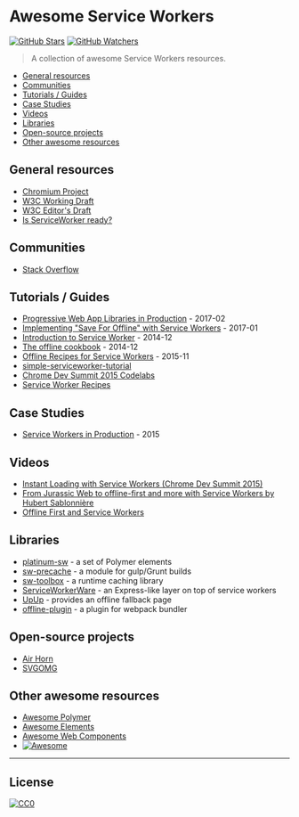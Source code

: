 # Awesome Service Workers

[![GitHub Stars](https://img.shields.io/github/stars/StartPolymer/awesome-service-workers.svg?label=GitHub%20Stars)](https://github.com/StartPolymer/awesome-service-workers)
[![GitHub Watchers](https://img.shields.io/github/watchers/StartPolymer/awesome-service-workers.svg?label=GitHub%20Watchers)](https://github.com/StartPolymer/awesome-service-workers)

> A collection of awesome Service Workers resources.

- [General resources](#general-resources)
- [Communities](#communities)
- [Tutorials / Guides](#tutorials-guides)
- [Case Studies](#case-studies)
- [Videos](#videos)
- [Libraries](#libraries)
- [Open-source projects](#open-source-projects)
- [Other awesome resources](#other-awesome-resources)

## General resources

- [Chromium Project](https://www.chromium.org/blink/serviceworker)
- [W3C Working Draft](https://www.w3.org/TR/service-workers/)
- [W3C Editor's Draft](https://slightlyoff.github.io/ServiceWorker/spec/service_worker/)
- [Is ServiceWorker ready?](https://jakearchibald.github.io/isserviceworkerready/)

## Communities

- [Stack Overflow](http://stackoverflow.com/questions/tagged/service-worker)

## Tutorials / Guides

- [Progressive Web App Libraries in Production](https://medium.com/dev-channel/progressive-web-app-libraries-in-production-b52cad37d34#.uhu3vx5dz) - 2017-02
- [Implementing "Save For Offline" with Service Workers](https://una.im/save-offline/) - 2017-01
- [Introduction to Service Worker](http://www.html5rocks.com/en/tutorials/service-worker/introduction/) - 2014-12
- [The offline cookbook](https://jakearchibald.com/2014/offline-cookbook/) - 2014-12
- [Offline Recipes for Service Workers](https://davidwalsh.name/offline-recipes-service-workers) - 2015-11
- [simple-serviceworker-tutorial](https://github.com/jakearchibald/simple-serviceworker-tutorial)
- [Chrome Dev Summit 2015 Codelabs](https://codelabs.developers.google.com/chrome-dev-summit)
- [Service Worker Recipes](https://github.com/GoogleChrome/samples/tree/gh-pages/service-worker)

## Case Studies

- [Service Workers in Production](https://developers.google.com/web/showcase/case-study/service-workers-iowa) - 2015

## Videos

- [Instant Loading with Service Workers (Chrome Dev Summit 2015)](https://www.youtube.com/watch?v=jCKZDTtUA2A)
- [From Jurassic Web to offline-first and more with Service Workers by Hubert Sablonnière](https://www.youtube.com/watch?v=SltjVpgTaCo)
- [Offline First and Service Workers](https://www.youtube.com/watch?v=TGwjgmAqNRo)

## Libraries

- [platinum-sw](https://elements.polymer-project.org/elements/platinum-sw?active=platinum-sw-register) - a set of Polymer elements
- [sw-precache](https://github.com/GoogleChrome/sw-precache) - a module for gulp/Grunt builds
- [sw-toolbox](https://github.com/GoogleChrome/sw-toolbox) - a runtime caching library
- [ServiceWorkerWare](https://github.com/fxos-components/serviceworkerware) - an Express-like layer on top of service workers
- [UpUp](https://github.com/TalAter/UpUp) - provides an offline fallback page
- [offline-plugin](https://github.com/NekR/offline-plugin) - a plugin for webpack bundler

## Open-source projects

- [Air Horn](https://github.com/GoogleChrome/airhorn)
- [SVGOMG](https://github.com/jakearchibald/svgomg)

## Other awesome resources

- [Awesome Polymer](https://github.com/StartPolymer/awesome-polymer)
- [Awesome Elements](https://github.com/StartPolymer/awesome-elements)
- [Awesome Web Components](https://github.com/obetomuniz/awesome-webcomponents)
- [![Awesome](https://cdn.rawgit.com/sindresorhus/awesome/d7305f38d29fed78fa85652e3a63e154dd8e8829/media/badge.svg)](https://github.com/sindresorhus/awesome)

---

## License

[![CC0](http://i.creativecommons.org/p/zero/1.0/88x31.png)](http://creativecommons.org/publicdomain/zero/1.0/)
